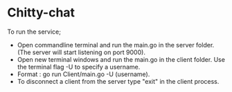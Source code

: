 # Chitty-chat
To run the service;
- Open commandline terminal and run the main.go in the server folder. (The server will start listening on port 9000).
- Open new terminal windows and run the main.go in the client folder. Use the terminal flag -U to specify a username. 
- Format : go run Client/main.go -U (username).
- To disconnect a client from the server type "exit" in the client process.